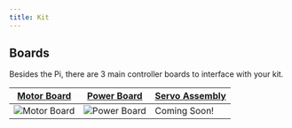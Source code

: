 ```yaml
---
title: Kit
---
```


## Boards
Besides the Pi, there are 3 main controller boards to interface with your kit.

| [Motor Board](motor-board) | [Power Board](power-board) | [Servo Assembly](servo-assembly) |
|---|---|---|
| ![Motor Board](/img/kit/mcv4b.png) | ![Power Board](/img/kit/pbv4.png) | Coming Soon! |
